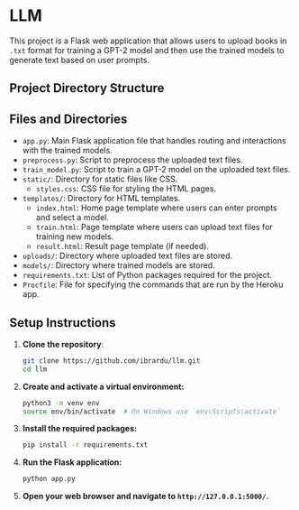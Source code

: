 # LLM

This project is a Flask web application that allows users to upload books in `.txt` format for training a GPT-2 model and then use the trained models to generate text based on user prompts.

## Project Directory Structure


## Files and Directories

- `app.py`: Main Flask application file that handles routing and interactions with the trained models.
- `preprocess.py`: Script to preprocess the uploaded text files.
- `train_model.py`: Script to train a GPT-2 model on the uploaded text files.
- `static/`: Directory for static files like CSS.
  - `styles.css`: CSS file for styling the HTML pages.
- `templates/`: Directory for HTML templates.
  - `index.html`: Home page template where users can enter prompts and select a model.
  - `train.html`: Page template where users can upload text files for training new models.
  - `result.html`: Result page template (if needed).
- `uploads/`: Directory where uploaded text files are stored.
- `models/`: Directory where trained models are stored.
- `requirements.txt`: List of Python packages required for the project.
- `Procfile`: File for specifying the commands that are run by the Heroku app.

## Setup Instructions

1. **Clone the repository**:
   ```bash
   git clone https://github.com/ibrardu/llm.git
   cd llm
2. **Create and activate a virtual environment:**
   ```bash
   python3 -m venv env
   source env/bin/activate  # On Windows use `env\Scripts\activate`
3. **Install the required packages:**
   ```bash
   pip install -r requirements.txt
5. **Run the Flask application:**
   ```bash
   python app.py
5. **Open your web browser and navigate to `http://127.0.0.1:5000/`.**




